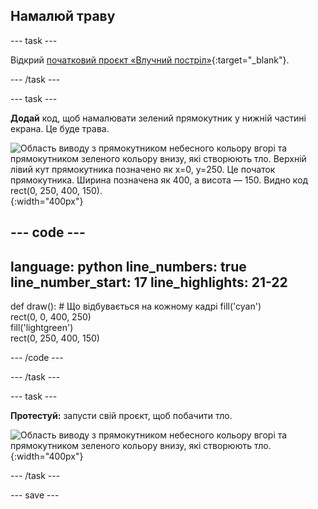 ## Намалюй траву

--- task ---

Відкрий [початковий проєкт «Влучний постріл»](https://editor.raspberrypi.org/uk-UA/projects/target-practice-starter){:target="_blank"}.

--- /task ---

--- task ---

**Додай** код, щоб намалювати зелений прямокутник у нижній частині екрана. Це буде трава.

![Область виводу з прямокутником небесного кольору вгорі та прямокутником зеленого кольору внизу, які створюють тло. Верхній лівий кут прямокутника позначено як x=0, y=250. Це початок прямокутника. Ширина позначена як 400, а висота — 150. Видно код rect(0, 250, 400, 150).](images/green-grass.png){:width="400px"}

--- code ---
---
language: python
line_numbers: true
line_number_start: 17
line_highlights: 21-22
---
def draw():
    # Що відбувається на кожному кадрі
    fill('cyan')  
    rect(0, 0, 400, 250)  
    fill('lightgreen')  
    rect(0, 250, 400, 150) 

--- /code ---

--- /task ---

--- task ---

**Протестуй:** запусти свій проєкт, щоб побачити тло.

![Область виводу з прямокутником небесного кольору вгорі та прямокутником зеленого кольору внизу, які створюють тло.](images/background.png){:width="400px"}

--- /task ---

--- save ---
